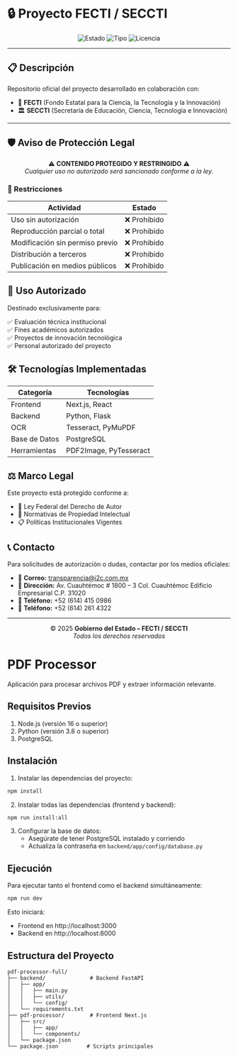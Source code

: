 # 🔒 Proyecto FECTI / SECCTI

<div align="center">

![Estado](https://img.shields.io/badge/Estado-Protegido-red)
![Tipo](https://img.shields.io/badge/Tipo-Oficial-blue)
![Licencia](https://img.shields.io/badge/Licencia-Privada-yellow)

</div>

---

## 📋 Descripción

Repositorio oficial del proyecto desarrollado en colaboración con:

- 🧪 **FECTI** (Fondo Estatal para la Ciencia, la Tecnología y la Innovación)  
- 🏛️ **SECCTI** (Secretaría de Educación, Ciencia, Tecnología e Innovación)

---

## 🛡️ Aviso de Protección Legal

<div align="center">

⚠️ **CONTENIDO PROTEGIDO Y RESTRINGIDO** ⚠️  
*Cualquier uso no autorizado será sancionado conforme a la ley.*

</div>

### 🚫 Restricciones

| Actividad                         | Estado         |
|----------------------------------|----------------|
| Uso sin autorización             | ❌ Prohibido   |
| Reproducción parcial o total     | ❌ Prohibido   |
| Modificación sin permiso previo  | ❌ Prohibido   |
| Distribución a terceros          | ❌ Prohibido   |
| Publicación en medios públicos   | ❌ Prohibido   |

## 🎯 Uso Autorizado

Destinado exclusivamente para:

✅ Evaluación técnica institucional  
✅ Fines académicos autorizados  
✅ Proyectos de innovación tecnológica  
✅ Personal autorizado del proyecto

## 🛠️ Tecnologías Implementadas

| Categoría | Tecnologías |
|-----------|-------------|
| Frontend | Next.js, React |
| Backend | Python, Flask |
| OCR | Tesseract, PyMuPDF |
| Base de Datos | PostgreSQL |
| Herramientas | PDF2Image, PyTesseract |

## ⚖️ Marco Legal

Este proyecto está protegido conforme a:

- 📜 Ley Federal del Derecho de Autor  
- 🔐 Normativas de Propiedad Intelectual  
- 📋 Políticas Institucionales Vigentes

## 📞 Contacto

Para solicitudes de autorización o dudas, contactar por los medios oficiales:

- 📧 **Correo:** transparencia@i2c.com.mx
- 🏢 **Dirección:** Av. Cuauhtémoc # 1800 – 3 Col. Cuauhtémoc Edificio Empresarial C.P. 31020
- 📱 **Teléfono:** +52 (614) 415 0986 
- 📱 **Teléfono:** +52 (614) 261 4322

---

<div align="center">

© 2025 **Gobierno del Estado – FECTI / SECCTI**  
*Todos los derechos reservados*

</div>

# PDF Processor

Aplicación para procesar archivos PDF y extraer información relevante.

## Requisitos Previos

1. Node.js (versión 16 o superior)
2. Python (versión 3.8 o superior)
3. PostgreSQL

## Instalación

1. Instalar las dependencias del proyecto:
```bash
npm install
```

2. Instalar todas las dependencias (frontend y backend):
```bash
npm run install:all
```

3. Configurar la base de datos:
   - Asegúrate de tener PostgreSQL instalado y corriendo
   - Actualiza la contraseña en `backend/app/config/database.py`

## Ejecución

Para ejecutar tanto el frontend como el backend simultáneamente:

```bash
npm run dev
```

Esto iniciará:
- Frontend en http://localhost:3000
- Backend en http://localhost:8000

## Estructura del Proyecto

```
pdf-processor-full/
├── backend/              # Backend FastAPI
│   ├── app/
│   │   ├── main.py
│   │   ├── utils/
│   │   └── config/
│   └── requirements.txt
├── pdf-processor/        # Frontend Next.js
│   ├── src/
│   │   ├── app/
│   │   └── components/
│   └── package.json
└── package.json         # Scripts principales
```